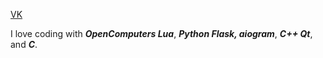 <!--- Меня зовут **Кирилл Гусарев** --->

[VK](https://vk.com/kgusarev/ "kgusarev")

I love coding with ***OpenComputers Lua***, ***Python Flask, aiogram***, ***C++ Qt***, and ***C***.


<!---
- 👋 Hi, I’m @GusarevKirill
- 👀 I’m interested in ...
- 🌱 I’m currently learning ...
- 💞️ I’m looking to collaborate on ...
- 📫 How to reach me ...
--->

<!---
GusarevKirill/GusarevKirill is a ✨ special ✨ repository because its `README.md` (this file) appears on your GitHub profile.
You can click the Preview link to take a look at your changes.
--->
